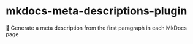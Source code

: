 # mkdocs-meta-descriptions-plugin

📑 Generate a meta description from the first paragraph in each MkDocs page
